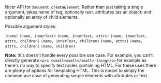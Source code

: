 Nicer API for `document.createElement`. Rather than just taking a single argument, takes name of tag, optionally text, attributes (as an object) and optionally an array of child elements.

Possible argument styles:

`(name)`
`(name, innerText)`
`(name, innerText, attrs)`
`(name, innerText, attrs, children)`
`(name, innerText, children)`
`(name, attrs)`
`(name, attrs, children)`
`(name, children)`

**Note:** this doesn't handle every possible use case. For example, you can't directly generate `<p>a <small>small</small> thing</p>` for example as there's no way to specify text nodes containing HTML. For these uses there are plenty of options for templating HTML. This is meant to simply the common use case of generating simple elements with attributes or text.
